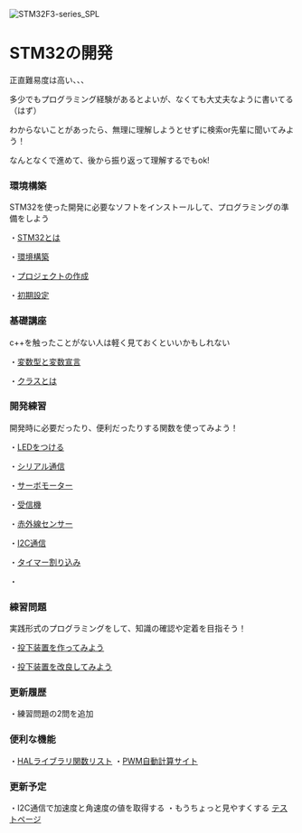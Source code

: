 
![STM32F3-series_SPL](https://github.com/user-attachments/assets/cb8b7876-59c1-448e-8ac9-a8ee5c3ec084)

# STM32の開発

正直難易度は高い、、、

多少でもプログラミング経験があるとよいが、なくても大丈夫なように書いてる（はず）

わからないことがあったら、無理に理解しようとせずに検索or先輩に聞いてみよう！

なんとなくで進めて、後から振り返って理解するでもok!

### 環境構築

STM32を使った開発に必要なソフトをインストールして、プログラミングの準備をしよう

・[STM32とは](00_STM32とは.md)

・[環境構築](01_環境構築.md)

・[プロジェクトの作成](02_プロジェクトの作成.md)

・[初期設定](03_初期設定.md.md)

### 基礎講座

c++を触ったことがない人は軽く見ておくといいかもしれない

・[変数型と変数宣言](04_cpp_1)

・[クラスとは](05_cpp_2)

### 開発練習

開発時に必要だったり、便利だったりする関数を使ってみよう！

・[LEDをつける](11_LED.md)

・[シリアル通信](12_シリアル通信.md)

・[サーボモーター](13_サーボモーター.md)

・[受信機](14_受信機でのデータ読み取り.md)

・[赤外線センサー](15_赤外線センサー.md)

・[I2C通信](16_I2C通信.md)

・[タイマー割り込み](17_タイマー割り込み.md)

・

### 練習問題

実践形式のプログラミングをして、知識の確認や定着を目指そう！

・[投下装置を作ってみよう](31_投下装置.md)

・[投下装置を改良してみよう](32_投下装置2.md)

### 更新履歴

・練習問題の2問を追加

### 便利な機能

・[HALライブラリ関数リスト](function_list.md)
・[PWM自動計算サイト]()

### 更新予定

・I2C通信で加速度と角速度の値を取得する
・もうちょっと見やすくする [テストページ](format_dev.md)
